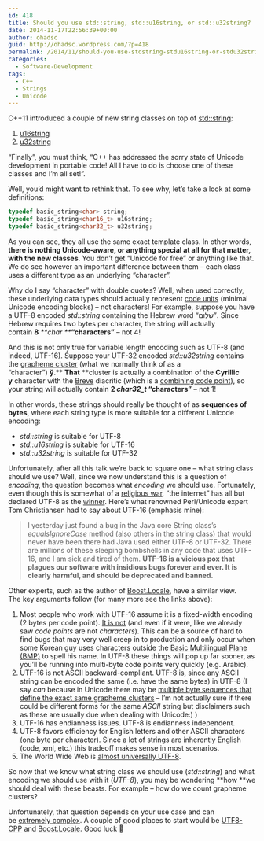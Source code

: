 ```yaml
---
id: 418
title: Should you use std::string, std::u16string, or std::u32string?
date: 2014-11-17T22:56:39+00:00
author: ohadsc
guid: http://ohadsc.wordpress.com/?p=418
permalink: /2014/11/should-you-use-stdstring-stdu16string-or-stdu32string/
categories:
  - Software-Development
tags:
  - C++
  - Strings
  - Unicode
---
```

C++11 introduced a couple of new string classes on top of [std::string](https://www.cplusplus.com/reference/string/string/):

  1. [u16string](http://www.cplusplus.com/reference/string/u16string/)
  2. [u32string](http://www.cplusplus.com/reference/string/u32string/)

&#8220;Finally&#8221;, you must think, &#8220;C++ has addressed the sorry state of Unicode development in portable code! All I have to do is choose one of these classes and I&#8217;m all set!&#8221;.

Well, you&#8217;d might want to rethink that. To see why, let&#8217;s take a look at some definitions:

```cpp
typedef basic_string<char> string;
typedef basic_string<char16_t> u16string;
typedef basic_string<char32_t> u32string;
```

As you can see, they all use the same exact template class. In other words, **there is nothing Unicode-aware, or anything special at all for that matter, with the new classes**. You don&#8217;t get &#8220;Unicode for free&#8221; or anything like that. We do see however an important difference between them &#8211; each class uses a different type as an underlying &#8220;character&#8221;.

Why do I say &#8220;character&#8221; with double quotes? Well, when used correctly, these underlying data types should actually represent [code units](https://www.unicode.org/glossary/#code_unit) (minimal Unicode encoding blocks) &#8211; not characters! For example, suppose you have a UTF-8 encoded _std::string_ containing the Hebrew word &#8220;שלום&#8221;. Since Hebrew requires two bytes per character, the string will actually contain **8** _**char **_**&#8220;characters&#8221;** &#8211; not 4!

And this is not only true for variable length encoding such as UTF-8 (and indeed, UTF-16). Suppose your UTF-32 encoded _std::u32string_ contains the [grapheme cluster](http://mathias.gaunard.com/unicode/doc/html/unicode/introduction_to_unicode.html#unicode.introduction_to_unicode.grapheme_clusters) (what we normally think of as a &#8220;character&#8221;) **ў**.** **That** **cluster is actually a combination of the **Cyrillic у** character with the [Breve](https://en.wikipedia.org/wiki/Breve) diacritic (which is a [combining code point](https://mathias.gaunard.com/unicode/doc/html/unicode/introduction_to_unicode.html#unicode.introduction_to_unicode.combining_character_sequences)), so your string will actually contain **2 _char32_t_ &#8220;characters&#8221;** &#8211; not 1!

In other words, these strings should really be thought of as **sequences of bytes**, where each string type is more suitable for a different Unicode encoding:

  * _std::string_ is suitable for UTF-8
  * _std::u16string_ is suitable for UTF-16
  * _std::u32string_ is suitable for UTF-32

Unfortunately, after all this talk we&#8217;re back to square one &#8211; what string class should we use? Well, since we now understand this is a question of _encoding_, the question becomes what _encoding_ we should use. Fortunately, even though this is somewhat of a [religious war](https://programmers.stackexchange.com/questions/102205/should-utf-16-be-considered-harmful), &#8220;the internet&#8221; has all but declared UTF-8 as the [winner](http://utf8everywhere.org/). Here’s what renowned Perl/Unicode expert Tom Christiansen had to say about UTF-16 (emphasis mine):

> I yesterday just found a bug in the Java core String class’s _equalsIgnoreCase_ method (also others in the string class) that would never have been there had Java used either UTF-8 or UTF-32. There are millions of these sleeping bombshells in any code that uses UTF-16, and I am sick and tired of them. **UTF-16 is a vicious pox that plagues our software with insidious bugs forever and ever. It is clearly harmful, and should be deprecated and banned.**

Other experts, such as the author of [Boost.Locale](https://www.boost.org/doc/libs/1_51_0/libs/locale/doc/html/index.html), have a similar view. The key arguments follow (for many more see the links above):

  1. Most people who work with UTF-16 assume it is a fixed-width encoding (2 bytes per code point). [It is not](https://msdn.microsoft.com/en-us/library/windows/desktop/dd374069(v=vs.85).aspx) (and even if it were, like we already saw _code points_ are not _characters_). This can be a source of hard to find bugs that may very well creep in to production and only occur when some Korean guy uses characters outside the [Basic Multilingual Plane (BMP)](https://en.wikipedia.org/wiki/Plane_%28Unicode%29#Basic_Multilingual_Plane) to spell his name. In UTF-8 these things will pop up far sooner, as you&#8217;ll be running into multi-byte code points very quickly (e.g. Arabic).
  2. UTF-16 is not ASCII backward-compliant. UTF-8 is, since any ASCII string can be encoded the same (i.e. have the same bytes) in UTF-8 (I say _can_ because in Unicode there may be [multiple byte sequences that define the exact same grapheme clusters](https://en.wikipedia.org/wiki/Unicode_equivalence) &#8211; I&#8217;m not actually sure if there could be different forms for the same _ASCII_ string but disclaimers such as these are usually due when dealing with Unicode:) )
  3. UTF-16 has endianness issues. UTF-8 is endianness independent.
  4. UTF-8 favors efficiency for English letters and other ASCII characters (one byte per character). Since a lot of strings are inherently English (code, xml, etc.) this tradeoff makes sense in most scenarios.
  5. The World Wide Web is [almost universally UTF-8](https://en.wikipedia.org/wiki/UTF-8).

So now that we know what string class we should use (_std::string_) and what encoding we should use with it (_UTF-8_), you may be wondering **how **we should deal with these beasts. For example &#8211; how do we count grapheme clusters?

Unfortunately, that question depends on your use case and can be [extremely complex](http://gernot-katzers-spice-pages.com/var/korean_hangul_unicode.html?redirect=1). A couple of good places to start would be [UTF8-CPP](https://utfcpp.sourceforge.net/) and [Boost.Locale](https://www.boost.org/doc/libs/1_51_0/libs/locale/doc/html/index.html). Good luck 🙂